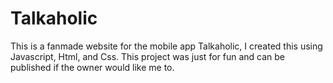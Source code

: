 # Talkaholic

This is a fanmade website for the mobile app Talkaholic, I created this using Javascript, Html, and Css. This project was just for fun and can be published if the owner would like me to.
